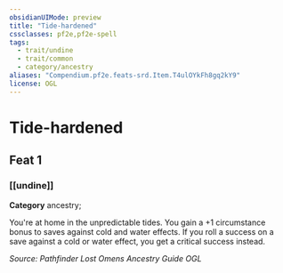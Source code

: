 ```yaml
---
obsidianUIMode: preview
title: "Tide-hardened"
cssclasses: pf2e,pf2e-spell
tags:
  - trait/undine
  - trait/common
  - category/ancestry
aliases: "Compendium.pf2e.feats-srd.Item.T4ulOYkFh8gq2kY9"
license: OGL
---
```

# Tide-hardened
## Feat 1
### [[undine]]

**Category** ancestry; 




You're at home in the unpredictable tides. You gain a +1 circumstance bonus to saves against cold and water effects. If you roll a success on a save against a cold or water effect, you get a critical success instead.

*Source: Pathfinder Lost Omens Ancestry Guide*
*OGL*